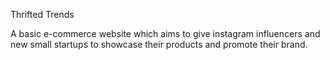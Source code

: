 Thrifted Trends 

A basic e-commerce website which aims to give instagram influencers and new small startups to showcase their products and promote their brand.
